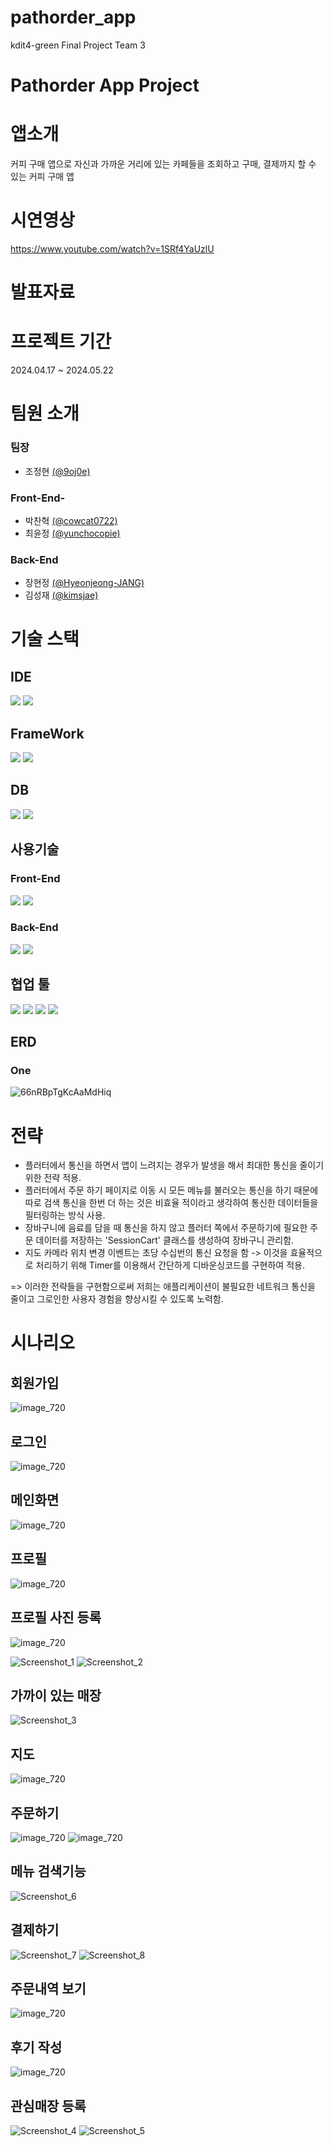 # pathorder_app
kdit4-green Final Project Team 3

# Pathorder App Project

# 앱소개
커피 구매 앱으로 자신과 가까운 거리에 있는 카페들을 조회하고 구매, 결제까지 할 수 있는 커피 구매 앱
# 시연영상
<a>https://www.youtube.com/watch?v=1SRf4YaUzlU</a>

# 발표자료

# 프로젝트 기간
2024.04.17 ~ 2024.05.22
# 팀원 소개
### 팀장
- 조정현 [(@9oj0e)](https://github.com/9oj0e)
### Front-End- 
- 박찬혁 [(@cowcat0722)](https://github.com/cowcat0722)
- 최윤정 [(@yunchocopie)](https://github.com/yunchocopie)
### Back-End
- 장현정 [(@Hyeonjeong-JANG)](https://github.com/Hyeonjeong-JANG)
- 김성재 [(@kimsjae)](https://github.com/kimsjae)
# 기술 스택
## IDE
<img src="https://img.shields.io/badge/IntelliJ IDEA-000000?style=for-the-badge&logo=intellijidea&logoColor=white"> <img src="https://img.shields.io/badge/Android Studio-34A853?style=for-the-badge&logo=android&logoColor=white">
## FrameWork
<img src="https://img.shields.io/badge/spring-6DB33F?style=for-the-badge&logo=spring&logoColor=white"> <img src="https://img.shields.io/badge/flutter-02569B?style=for-the-badge&logo=flutter&logoColor=white">
## DB
<img src="https://img.shields.io/badge/h2-000000?style=for-the-badge&logoColor=white"> <img src="https://img.shields.io/badge/mysql-4479A1?style=for-the-badge&logo=mysql&logoColor=white">
## 사용기술
### Front-End
<img src="https://img.shields.io/badge/Dart-0175C2?style=for-the-badge&logo=dart&logoColor=white"> <img src="https://img.shields.io/badge/RiverPod-02569B?style=for-the-badge&logo=flutter&logoColor=white">

### Back-End
<img src="https://img.shields.io/badge/java-007396?style=for-the-badge&logo=java&logoColor=white"> <img src="https://img.shields.io/badge/gradle-02303A?style=for-the-badge&logo=gradle&logoColor=white">

## 협업 툴
<img src="https://img.shields.io/badge/github-181717?style=for-the-badge&logo=github&logoColor=white"> <img src="https://img.shields.io/badge/git-F05032?style=for-the-badge&logo=git&logoColor=white"> <img src="https://img.shields.io/badge/Notioin-000000?style=for-the-badge&logo=notion&logoColor=white"> <img src="https://img.shields.io/badge/Slack-4A154B?style=for-the-badge&logo=slack&logoColor=white">
## ERD
### One
![66nRBpTgKcAaMdHiq](https://github.com/9oj0e/pathorder_app/assets/129649095/617089f0-a2b4-44a3-ae25-228c0ab848b7)
# 전략
- 플러터에서 통신을 하면서 앱이 느려지는 경우가 발생을 해서 최대한 통신을 줄이기 위한 전략 적용.
- 플러터에서 주문 하기 페이지로 이동 시 모든 메뉴를 불러오는 통신을 하기 때문에 따로 검색 통신을 한번 더 하는 것은 비효율 적이라고 생각하여 통신한 데이터들을 필터링하는 방식 사용.
- 장바구니에 음료를 담을 때 통신을 하지 않고 플러터 쪽에서 주문하기에 필요한 주문 데이터를 저장하는 'SessionCart' 클래스를 생성하여 장바구니 관리함.
- 지도 카메라 위치 변경 이벤트는 초당 수십번의 통신 요청을 함 -> 이것을 효율적으로 처리하기 위해 Timer를 이용해서 간단하게 디바운싱코드를 구현하여 적용.

=> 이러한 전략들을 구현함으로써 저희는 애플리케이션이 불필요한 네트워크 통신을 줄이고 그로인한 사용자 경험을 향상시킬 수 있도록 노력함.

# 시나리오
## 회원가입
![image_720](https://github.com/9oj0e/pathorder_app/assets/129649095/2d1d63ea-d0db-4b04-afff-fe5d392ca4eb)

## 로그인
![image_720](https://github.com/9oj0e/pathorder_app/assets/129649095/66f8bf4c-5747-474d-a0cc-7533b8efe876)

## 메인화면
![image_720](https://github.com/9oj0e/pathorder_app/assets/129649095/db0c1451-2dc4-4f84-a2ba-e1720dabfc72)
## 프로필
![image_720](https://github.com/9oj0e/pathorder_app/assets/129649095/141cb426-9858-498c-8b50-068cb4c960e5)

## 프로필 사진 등록
![image_720](https://github.com/9oj0e/pathorder_app/assets/129649095/ad32a4da-751d-43cc-b551-a67870acf04d)

![Screenshot_1](https://github.com/9oj0e/pathorder_app/assets/129649095/07d90eff-f317-4b71-9f9f-0adc5c4f68b0)
![Screenshot_2](https://github.com/9oj0e/pathorder_app/assets/129649095/3d7e785f-54fb-44fa-be6d-b2afc860fffb)

## 가까이 있는 매장
![Screenshot_3](https://github.com/9oj0e/pathorder_app/assets/129649095/deb26dd4-c342-4ca0-a86a-2ef33f821741)

## 지도
![image_720](https://github.com/9oj0e/pathorder_app/assets/129649095/58c9fd8e-b337-4792-ac72-11742529c774)

## 주문하기
![image_720](https://github.com/9oj0e/pathorder_app/assets/129649095/9e2a8a6c-852e-475f-b91a-c117fa42eb86)
![image_720](https://github.com/9oj0e/pathorder_app/assets/129649095/bee724f3-1eb1-490a-b801-d619f7d8a587)

## 메뉴 검색기능
![Screenshot_6](https://github.com/9oj0e/pathorder_app/assets/129649095/6b506e5b-0ec9-4da8-997d-fc78b2639e62)

## 결제하기
![Screenshot_7](https://github.com/9oj0e/pathorder_app/assets/129649095/399bb7e4-ce33-4e02-9de1-81aca9f99f7a)
![Screenshot_8](https://github.com/9oj0e/pathorder_app/assets/129649095/167154c5-a973-4a1d-a0ef-c3e15d7a5770)

## 주문내역 보기
![image_720](https://github.com/9oj0e/pathorder_app/assets/129649095/6f62a340-1902-4b40-9a02-35443ee6b1c9)

## 후기 작성
![image_720](https://github.com/9oj0e/pathorder_app/assets/129649095/55bc7bf9-6f3f-4000-8b59-fa51bd72e095)

## 관심매장 등록
![Screenshot_4](https://github.com/9oj0e/pathorder_app/assets/129649095/bb9cb459-10ab-478c-bbd8-a58ddc3a12f2)
![Screenshot_5](https://github.com/9oj0e/pathorder_app/assets/129649095/7d66f572-4d3b-4429-8096-e86a3ebb790b)


